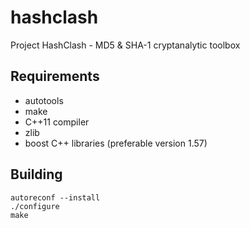 # hashclash
Project HashClash - MD5 & SHA-1 cryptanalytic toolbox

## Requirements

- autotools
- make
- C++11 compiler
- zlib
- boost C++ libraries (preferable version 1.57)

## Building

	autoreconf --install
	./configure
	make
